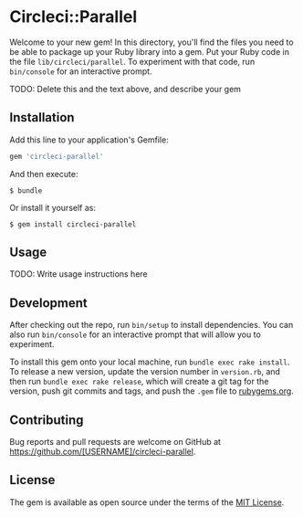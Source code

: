 # Circleci::Parallel

Welcome to your new gem! In this directory, you'll find the files you need to be able to package up your Ruby library into a gem. Put your Ruby code in the file `lib/circleci/parallel`. To experiment with that code, run `bin/console` for an interactive prompt.

TODO: Delete this and the text above, and describe your gem

## Installation

Add this line to your application's Gemfile:

```ruby
gem 'circleci-parallel'
```

And then execute:

    $ bundle

Or install it yourself as:

    $ gem install circleci-parallel

## Usage

TODO: Write usage instructions here

## Development

After checking out the repo, run `bin/setup` to install dependencies. You can also run `bin/console` for an interactive prompt that will allow you to experiment.

To install this gem onto your local machine, run `bundle exec rake install`. To release a new version, update the version number in `version.rb`, and then run `bundle exec rake release`, which will create a git tag for the version, push git commits and tags, and push the `.gem` file to [rubygems.org](https://rubygems.org).

## Contributing

Bug reports and pull requests are welcome on GitHub at https://github.com/[USERNAME]/circleci-parallel.


## License

The gem is available as open source under the terms of the [MIT License](http://opensource.org/licenses/MIT).


